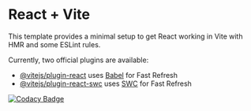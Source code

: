 # React + Vite

This template provides a minimal setup to get React working in Vite with HMR and some ESLint rules.

Currently, two official plugins are available:

- [@vitejs/plugin-react](https://github.com/vitejs/vite-plugin-react/blob/main/packages/plugin-react/README.md) uses [Babel](https://babeljs.io/) for Fast Refresh
- [@vitejs/plugin-react-swc](https://github.com/vitejs/vite-plugin-react-swc) uses [SWC](https://swc.rs/) for Fast Refresh

[![Codacy Badge](https://app.codacy.com/project/badge/Grade/e86980d5916d47c89fc7bd2995d8b1ae)](https://app.codacy.com/gh/ajhades/gif-expert-app-exe/dashboard?utm_source=gh&utm_medium=referral&utm_content=&utm_campaign=Badge_grade)